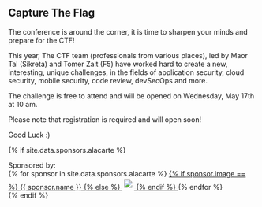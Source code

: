 ---
---

## Capture The Flag

The conference is around the corner, it is time to sharpen your minds and prepare for the CTF!

This year, The CTF team (professionals from various places), led by Maor Tal (Sikreta) and Tomer Zait (F5) have worked hard to create a new, interesting, unique challenges, in the fields of application security, cloud security, mobile security, code review, devSecOps and more.

<!---The CTF Team Members: Maor Tal (th3location), Avi Wolicki, Noy Pearl, Meitar Reihan, Shay Nehmad, Amit Avrahamov, Ben Salem, Nimrod Levy, Artur Isakhanyan, Michael Maltsev, Itai Ben-Natan, Gal Goldshtein.

Make sure to sign up (with a valid email address) at the following link:  

[https://appsecil2020.ctf.today/](https://appsecil2020.ctf.today/)
--->


The challenge is free to attend and will be opened on Wednesday, May 17th at 10 am.

Please note that registration is required and will open soon! 

Good Luck  :)

{% if site.data.sponsors.alacarte %}
<div class="sponsor-tier">
	Sponsored by:<br/>
  {% for sponsor in site.data.sponsors.alacarte %}
	<span class="sponsor community-sponsor">
	  <a href="{{ sponsor.url }}" title="{{ sponsor.name }}" target="_blank">
		{% if sponsor.image == %}
		  <span>{{ sponsor.name }}</span>
		{% else %}
		  <img src="assets/img/Sponsors/{{ sponsor.image }}" style="padding: 4px;">
		{% endif %}
	  </a>
	</span>
{% endfor %}
</div>
{% endif %}


